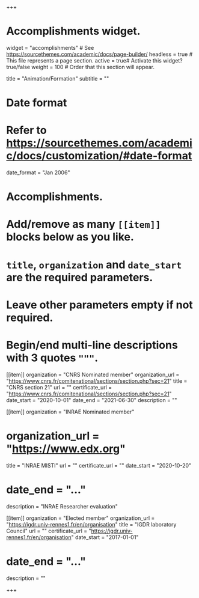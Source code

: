 +++
# Accomplishments widget.
widget = "accomplishments"  # See https://sourcethemes.com/academic/docs/page-builder/
headless = true  # This file represents a page section.
active = true# Activate this widget? true/false
weight = 100  # Order that this section will appear.

title = "Animation/Formation"
subtitle = ""

# Date format
#   Refer to https://sourcethemes.com/academic/docs/customization/#date-format
date_format = "Jan 2006"

# Accomplishments.
#   Add/remove as many `[[item]]` blocks below as you like.
#   `title`, `organization` and `date_start` are the required parameters.
#   Leave other parameters empty if not required.
#   Begin/end multi-line descriptions with 3 quotes `"""`.

[[item]]
  organization = "CNRS Nominated member"
  organization_url = "https://www.cnrs.fr/comitenational/sections/section.php?sec=21"
  title = "CNRS section 21"
  url = ""
  certificate_url = "https://www.cnrs.fr/comitenational/sections/section.php?sec=21"
  date_start = "2020-10-01"
  date_end = "2021-06-30"
  description = ""

[[item]]
  organization = "INRAE Nominated member"
#  organization_url = "https://www.edx.org"
  title = "INRAE MISTI"
  url = ""
  certificate_url = ""
  date_start = "2020-10-20"
#  date_end = "..."
  description = "INRAE Researcher evaluation"
  
[[item]]
  organization = "Elected member"
  organization_url = "https://igdr.univ-rennes1.fr/en/organisation"
  title = "IGDR laboratory Council"
  url = ""
  certificate_url = "https://igdr.univ-rennes1.fr/en/organisation"
  date_start = "2017-01-01"
#  date_end = "..."
  description = ""

+++
